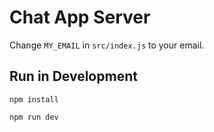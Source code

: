 # Chat App Server

Change `MY_EMAIL` in `src/index.js` to your email.

## Run in Development

```
npm install
```

```
npm run dev
```
